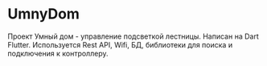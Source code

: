 # UmnyDom
Проект Умный дом - управление подсветкой лестницы. Написан на Dart Flutter. Используется Rest API, Wifi, БД, библиотеки для поиска и подключения к контроллеру. 
